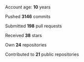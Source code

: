 Account age: **10** years

Pushed **3146** commits

Submitted **198** pull requests

Received **38** stars

Own **24** repositories

Contributed to **21** public repositories
